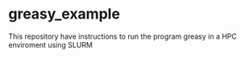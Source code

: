 # greasy_example
 This repository have instructions to run the program greasy in a HPC enviroment using SLURM
